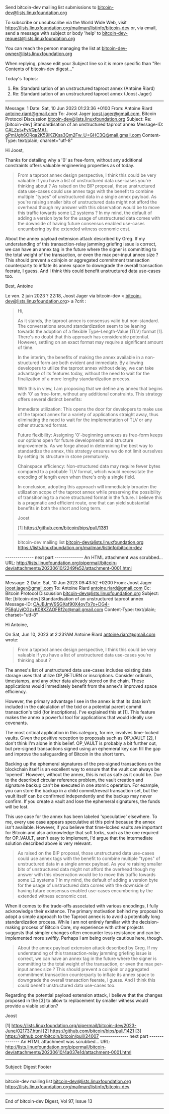 Send bitcoin-dev mailing list submissions to
	bitcoin-dev@lists.linuxfoundation.org

To subscribe or unsubscribe via the World Wide Web, visit
	https://lists.linuxfoundation.org/mailman/listinfo/bitcoin-dev
or, via email, send a message with subject or body 'help' to
	bitcoin-dev-request@lists.linuxfoundation.org

You can reach the person managing the list at
	bitcoin-dev-owner@lists.linuxfoundation.org

When replying, please edit your Subject line so it is more specific
than "Re: Contents of bitcoin-dev digest..."


Today's Topics:

   1. Re: Standardisation of an unstructured taproot annex
      (Antoine Riard)
   2. Re: Standardisation of an unstructured taproot annex (Joost Jager)


----------------------------------------------------------------------

Message: 1
Date: Sat, 10 Jun 2023 01:23:36 +0100
From: Antoine Riard <antoine.riard@gmail.com>
To: Joost Jager <joost.jager@gmail.com>,  Bitcoin Protocol Discussion
	<bitcoin-dev@lists.linuxfoundation.org>
Subject: Re: [bitcoin-dev] Standardisation of an unstructured taproot
	annex
Message-ID:
	<CALZpt+FyVQpMAf-gPmUgh6ORqa2K59iKZKsa3Qm2Fw_U+GHC3Q@mail.gmail.com>
Content-Type: text/plain; charset="utf-8"

Hi Joost,

Thanks for detailing why a '0' as free-form, without any additional
constraints offers valuable engineering properties as of today.

>From a taproot annex design perspective, I think this could be very
valuable if you have a list of unstructured data use-cases you're thinking
about ? As raised on the BIP proposal, those unstructured data use-cases
could use annex tags with the benefit to combine multiple "types" of
unstructured data in a single annex payload. As you're raising smaller bits
of unstructured data might not afford the overhead though my answer with
this observation would be to move this traffic towards some L2 systems ? In
my mind, the default of adding a version byte for the usage of unstructured
data comes with the downside of having future consensus enabled use-cases
encumbering by the extended witness economic cost.

About the annex payload extension attack described by Greg. If my
understanding of this transaction-relay jamming griefing issue is correct,
we can have an annex tag in the future where the signer is committing to
the total weight of the transaction, or even the max per-input annex size ?
This should prevent a coinjoin or aggregated commitment transaction
counterparty to inflate its annex space to downgrade the overall
transaction feerate, I guess. And I think this could benefit unstructured
data use-cases too.

Best,
Antoine

Le ven. 2 juin 2023 ? 22:18, Joost Jager via bitcoin-dev <
bitcoin-dev@lists.linuxfoundation.org> a ?crit :

> Hi,
>
> As it stands, the taproot annex is consensus valid but non-standard. The
> conversations around standardization seem to be leaning towards the
> adoption of a flexible Type-Length-Value (TLV) format [1]. There's no doubt
> that this approach has considerable potential. However, settling on an
> exact format may require a significant amount of time.
>
> In the interim, the benefits of making the annex available in a
> non-structured form are both evident and immediate. By allowing developers
> to utilize the taproot annex without delay, we can take advantage of its
> features today, without the need to wait for the finalization of a more
> lengthy standardization process.
>
> With this in view, I am proposing that we define any annex that begins
> with '0' as free-form, without any additional constraints. This strategy
> offers several distinct benefits:
>
> Immediate utilization: This opens the door for developers to make use of
> the taproot annex for a variety of applications straight away, thus
> eliminating the need to wait for the implementation of TLV or any other
> structured format.
>
> Future flexibility: Assigning '0'-beginning annexes as free-form keeps our
> options open for future developments and structure improvements. As we
> forge ahead in determining the best way to standardize the annex, this
> strategy ensures we do not limit ourselves by setting its structure in
> stone prematurely.
>
> Chainspace efficiency: Non-structured data may require fewer bytes
> compared to a probable TLV format, which would necessitate the encoding of
> length even when there's only a single field.
>
> In conclusion, adopting this approach will immediately broaden the
> utilization scope of the taproot annex while preserving the possibility of
> transitioning to a more structured format in the future. I believe this is
> a pragmatic and efficient route, one that can yield substantial benefits in
> both the short and long term.
>
> Joost
>
> [1] https://github.com/bitcoin/bips/pull/1381
> _______________________________________________
> bitcoin-dev mailing list
> bitcoin-dev@lists.linuxfoundation.org
> https://lists.linuxfoundation.org/mailman/listinfo/bitcoin-dev
>
-------------- next part --------------
An HTML attachment was scrubbed...
URL: <http://lists.linuxfoundation.org/pipermail/bitcoin-dev/attachments/20230610/2249fe52/attachment-0001.html>

------------------------------

Message: 2
Date: Sat, 10 Jun 2023 09:43:52 +0200
From: Joost Jager <joost.jager@gmail.com>
To: Antoine Riard <antoine.riard@gmail.com>
Cc: Bitcoin Protocol Discussion
	<bitcoin-dev@lists.linuxfoundation.org>
Subject: Re: [bitcoin-dev] Standardisation of an unstructured taproot
	annex
Message-ID:
	<CAJBJmV9SGXaf90X4oyTx7o+DG4-P58gUyiCGz+K08XZAOFBf2g@mail.gmail.com>
Content-Type: text/plain; charset="utf-8"

Hi Antoine,

On Sat, Jun 10, 2023 at 2:23?AM Antoine Riard <antoine.riard@gmail.com>
wrote:

> From a taproot annex design perspective, I think this could be very
> valuable if you have a list of unstructured data use-cases you're thinking
> about ?
>

The annex's list of unstructured data use-cases includes existing data
storage uses that utilize OP_RETURN or inscriptions. Consider ordinals,
timestamps, and any other data already stored on the chain. These
applications would immediately benefit from the annex's improved space
efficiency.

However, the primary advantage I see in the annex is that its data isn't
included in the calculation of the txid or a potential parent commit
transaction's txid (for inscriptions). I've explained this at [1]. This
feature makes the annex a powerful tool for applications that would ideally
use covenants.

The most critical application in this category, for me, involves
time-locked vaults. Given the positive reception to proposals such as
OP_VAULT [2], I don't think I'm alone in this belief. OP_VAULT is probably
a bit further out, but pre-signed transactions signed using an ephemeral
key can fill the gap and improve the safeguarding of Bitcoin in the short
term.

Backing up the ephemeral signatures of the pre-signed transactions on the
blockchain itself is an excellent way to ensure that the vault can always
be 'opened'. However, without the annex, this is not as safe as it could
be. Due to the described circular reference problem, the vault creation and
signature backup can't be executed in one atomic operation. For example,
you can store the backup in a child commit/reveal transaction set, but the
vault itself can be confirmed independently and the backup may never
confirm. If you create a vault and lose the ephemeral signatures, the funds
will be lost.

This use case for the annex has been labeled 'speculative' elsewhere. To
me, every use case appears speculative at this point because the annex
isn't available. However, if you believe that time-locked vaults are
important for Bitcoin and also acknowledge that soft forks, such as the one
required for OP_VAULT, aren't easy to implement, I'd argue that the
intermediate solution described above is very relevant.


> As raised on the BIP proposal, those unstructured data use-cases could use
> annex tags with the benefit to combine multiple "types" of unstructured
> data in a single annex payload. As you're raising smaller bits of
> unstructured data might not afford the overhead though my answer with this
> observation would be to move this traffic towards some L2 systems ? In my
> mind, the default of adding a version byte for the usage of unstructured
> data comes with the downside of having future consensus enabled use-cases
> encumbering by the extended witness economic cost.
>

When it comes to the trade-offs associated with various encodings, I fully
acknowledge their existence. The primary motivation behind my proposal to
adopt a simple approach to the Taproot annex is to avoid a potentially long
standardization process. While I am not entirely familiar with the
decision-making process of Bitcoin Core, my experience with other projects
suggests that simpler changes often encounter less resistance and can be
implemented more swiftly. Perhaps I am being overly cautious here, though.


> About the annex payload extension attack described by Greg. If my
> understanding of this transaction-relay jamming griefing issue is correct,
> we can have an annex tag in the future where the signer is committing to
> the total weight of the transaction, or even the max per-input annex size ?
> This should prevent a coinjoin or aggregated commitment transaction
> counterparty to inflate its annex space to downgrade the overall
> transaction feerate, I guess. And I think this could benefit unstructured
> data use-cases too.
>

Regarding the potential payload extension attack, I believe that the
changes proposed in the [3] to allow tx replacement by smaller witness
would provide a viable solution?

Joost

[1]
https://lists.linuxfoundation.org/pipermail/bitcoin-dev/2023-June/021737.html
[2] https://github.com/bitcoin/bips/pull/1421
[3] https://github.com/bitcoin/bitcoin/pull/24007
-------------- next part --------------
An HTML attachment was scrubbed...
URL: <http://lists.linuxfoundation.org/pipermail/bitcoin-dev/attachments/20230610/4a037e1d/attachment-0001.html>

------------------------------

Subject: Digest Footer

_______________________________________________
bitcoin-dev mailing list
bitcoin-dev@lists.linuxfoundation.org
https://lists.linuxfoundation.org/mailman/listinfo/bitcoin-dev


------------------------------

End of bitcoin-dev Digest, Vol 97, Issue 13
*******************************************
